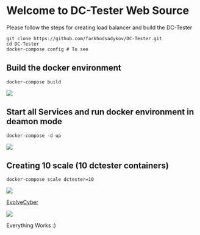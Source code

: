 # Welcome to DC-Tester Web Source 
Please follow the steps for creating load balancer and build the DC-Tester
```
git clone https://github.com/farkhodsadykov/DC-Tester.git
cd DC-Tester
docker-compose config # To see 
```

## Build  the docker environment 
```
docker-compose build
```

![](README/Screen%20Shot%202018-10-01%20at%208.19.17%20PM.png)

## Start all Services and run docker environment in deamon mode
```
docker-compose -d up 
```
![](README/Screen%20Shot%202018-10-01%20at%208.21.11%20PM.png)

## Creating 10 scale (10 dctester containers) 
```
docker-compose scale dctester=10
```
![](README/Screen%20Shot%202018-10-01%20at%208.29.46%20PM.png)

[EvolveCyber](http://localhost/)

![](README/Screen%20Shot%202018-10-01%20at%208.32.50%20PM.png)

Everything Works :) 